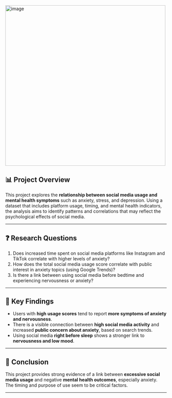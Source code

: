 

<img width="500" height="500" alt="image" src="https://github.com/user-attachments/assets/777050f4-1c34-4d86-b0dd-6f097fee8bc1" />

## 📊 Project Overview

This project explores the **relationship between social media usage and mental health symptoms** such as anxiety, stress, and depression. Using a dataset that includes platform usage, timing, and mental health indicators, the analysis aims to identify patterns and correlations that may reflect the psychological effects of social media.

---

## ❓ Research Questions

1. Does increased time spent on social media platforms like Instagram and TikTok correlate with higher levels of anxiety?
2. How does the total social media usage score correlate with public interest in anxiety topics (using Google Trends)?
3. Is there a link between using social media before bedtime and experiencing nervousness or anxiety?

---

## 📌 Key Findings

- Users with **high usage scores** tend to report **more symptoms of anxiety and nervousness**.
- There is a visible connection between **high social media activity** and increased **public concern about anxiety**, based on search trends.
- Using social media **right before sleep** shows a stronger link to **nervousness and low mood**.

---



## 🧠 Conclusion

This project provides strong evidence of a link between **excessive social media usage** and negative **mental health outcomes**, especially anxiety. The timing and purpose of use seem to be critical factors.

---

